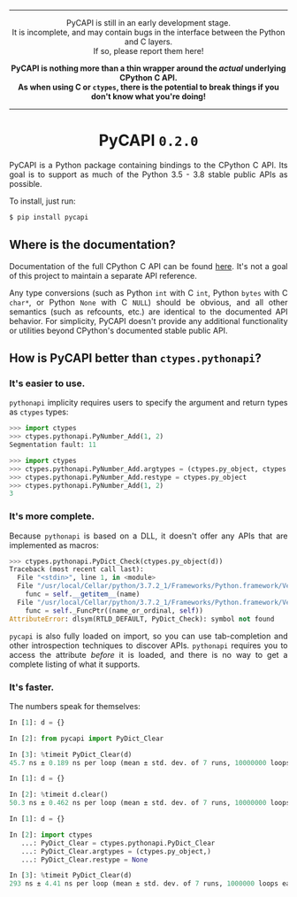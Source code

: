 <div align=justify>

<div align=center>

- - -

PyCAPI is still in an early development stage.<br>It is incomplete, and may contain bugs in the interface between the Python and C layers.<br>If so, please report them here!

**PyCAPI is nothing more than a thin wrapper around the _actual_ underlying CPython C API.<br>As when using C or `ctypes`, there is the potential to break things if you don't know what you're doing!**

- - -

PyCAPI `0.2.0`
==============

</div>

PyCAPI is a Python package containing bindings to the CPython C API. Its goal is to support as much of the Python 3.5 - 3.8 stable public APIs as possible.

To install, just run:
```sh
$ pip install pycapi
```

Where is the documentation?
---------------------------

Documentation of the full CPython C API can be found [here](https://docs.python.org/3/c-api/index.html). It's not a goal of this project to maintain a separate API reference.

Any type conversions (such as Python `int` with C `int`, Python `bytes` with C `char*`, or Python `None` with C `NULL`) should be obvious, and all other semantics (such as refcounts, etc.) are identical to the documented API behavior. For simplicity, PyCAPI doesn't provide any additional functionality or utilities beyond CPython's documented stable public API.

How is PyCAPI better than `ctypes.pythonapi`?
---------------------------------------------

### It's easier to use.

`pythonapi` implicity requires users to specify the argument and return types as `ctypes` types:

```py
>>> import ctypes
>>> ctypes.pythonapi.PyNumber_Add(1, 2)
Segmentation fault: 11
```

```py
>>> import ctypes
>>> ctypes.pythonapi.PyNumber_Add.argtypes = (ctypes.py_object, ctypes.py_object)
>>> ctypes.pythonapi.PyNumber_Add.restype = ctypes.py_object
>>> ctypes.pythonapi.PyNumber_Add(1, 2)
3
```

### It's more complete.

Because `pythonapi` is based on a DLL, it doesn't offer any APIs that are implemented as macros:

```py
>>> ctypes.pythonapi.PyDict_Check(ctypes.py_object(d))
Traceback (most recent call last):
  File "<stdin>", line 1, in <module>
  File "/usr/local/Cellar/python/3.7.2_1/Frameworks/Python.framework/Versions/3.7/lib/python3.7/ctypes/__init__.py", line 369, in __getattr__
    func = self.__getitem__(name)
  File "/usr/local/Cellar/python/3.7.2_1/Frameworks/Python.framework/Versions/3.7/lib/python3.7/ctypes/__init__.py", line 374, in __getitem__
    func = self._FuncPtr((name_or_ordinal, self))
AttributeError: dlsym(RTLD_DEFAULT, PyDict_Check): symbol not found
```

`pycapi` is also fully loaded on import, so you can use tab-completion and other introspection techniques to discover APIs. `pythonapi` requires you to access the attribute _before_ it is loaded, and there is no way to get a complete listing of what it supports.

### It's faster.

The numbers speak for themselves:

```py
In [1]: d = {}

In [2]: from pycapi import PyDict_Clear

In [3]: %timeit PyDict_Clear(d)
45.7 ns ± 0.189 ns per loop (mean ± std. dev. of 7 runs, 10000000 loops each)
```

```py
In [1]: d = {}

In [2]: %timeit d.clear()
50.3 ns ± 0.462 ns per loop (mean ± std. dev. of 7 runs, 10000000 loops each)
```

```py
In [1]: d = {}

In [2]: import ctypes
   ...: PyDict_Clear = ctypes.pythonapi.PyDict_Clear
   ...: PyDict_Clear.argtypes = (ctypes.py_object,)
   ...: PyDict_Clear.restype = None

In [3]: %timeit PyDict_Clear(d)
293 ns ± 4.41 ns per loop (mean ± std. dev. of 7 runs, 1000000 loops each)
```

</div>
